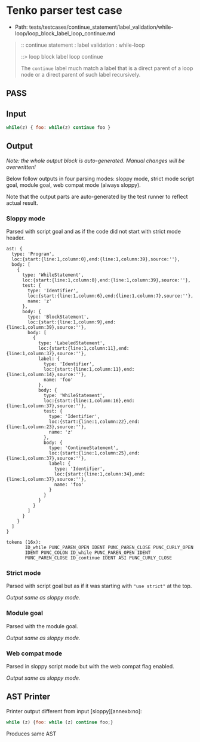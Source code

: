 # Tenko parser test case

- Path: tests/testcases/continue_statement/label_validation/while-loop/loop_block_label_loop_continue.md

> :: continue statement : label validation : while-loop
>
> ::> loop block label loop continue
>
> The `continue` label much match a label that is a direct parent of a loop node or a direct parent of such label recursively.

## PASS

## Input

`````js
while(z) { foo: while(z) continue foo }
`````

## Output

_Note: the whole output block is auto-generated. Manual changes will be overwritten!_

Below follow outputs in four parsing modes: sloppy mode, strict mode script goal, module goal, web compat mode (always sloppy).

Note that the output parts are auto-generated by the test runner to reflect actual result.

### Sloppy mode

Parsed with script goal and as if the code did not start with strict mode header.

`````
ast: {
  type: 'Program',
  loc:{start:{line:1,column:0},end:{line:1,column:39},source:''},
  body: [
    {
      type: 'WhileStatement',
      loc:{start:{line:1,column:0},end:{line:1,column:39},source:''},
      test: {
        type: 'Identifier',
        loc:{start:{line:1,column:6},end:{line:1,column:7},source:''},
        name: 'z'
      },
      body: {
        type: 'BlockStatement',
        loc:{start:{line:1,column:9},end:{line:1,column:39},source:''},
        body: [
          {
            type: 'LabeledStatement',
            loc:{start:{line:1,column:11},end:{line:1,column:37},source:''},
            label: {
              type: 'Identifier',
              loc:{start:{line:1,column:11},end:{line:1,column:14},source:''},
              name: 'foo'
            },
            body: {
              type: 'WhileStatement',
              loc:{start:{line:1,column:16},end:{line:1,column:37},source:''},
              test: {
                type: 'Identifier',
                loc:{start:{line:1,column:22},end:{line:1,column:23},source:''},
                name: 'z'
              },
              body: {
                type: 'ContinueStatement',
                loc:{start:{line:1,column:25},end:{line:1,column:37},source:''},
                label: {
                  type: 'Identifier',
                  loc:{start:{line:1,column:34},end:{line:1,column:37},source:''},
                  name: 'foo'
                }
              }
            }
          }
        ]
      }
    }
  ]
}

tokens (16x):
       ID_while PUNC_PAREN_OPEN IDENT PUNC_PAREN_CLOSE PUNC_CURLY_OPEN
       IDENT PUNC_COLON ID_while PUNC_PAREN_OPEN IDENT
       PUNC_PAREN_CLOSE ID_continue IDENT ASI PUNC_CURLY_CLOSE
`````

### Strict mode

Parsed with script goal but as if it was starting with `"use strict"` at the top.

_Output same as sloppy mode._

### Module goal

Parsed with the module goal.

_Output same as sloppy mode._

### Web compat mode

Parsed in sloppy script mode but with the web compat flag enabled.

_Output same as sloppy mode._

## AST Printer

Printer output different from input [sloppy][annexb:no]:

````js
while (z) {foo: while (z) continue foo;}
````

Produces same AST
